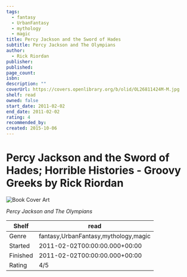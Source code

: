 ```yaml
---
tags:
  - fantasy
  - UrbanFantasy
  - mythology
  - magic
title: Percy Jackson and the Sword of Hades
subtitle: Percy Jackson and The Olympians
author:
  - Rick Riordan
publisher:
published:
page_count:
isbn:
description: ""
coverUrl: https://covers.openlibrary.org/b/olid/OL26811424M-M.jpg
shelf: read
owned: false
start_date: 2011-02-02
end_date: 2011-02-02
rating: 4
recommended_by:
created: 2015-10-06
---
```


# Percy Jackson and the Sword of Hades; Horrible Histories - Groovy Greeks by Rick Riordan

![Book Cover Art](https://covers.openlibrary.org/b/olid/OL26811424M-M.jpg)

_Percy Jackson and The Olympians_

| Shelf | read |
| --- | --- |
| Genre | fantasy,UrbanFantasy,mythology,magic |
| Started | 2011-02-02T00:00:00.000+00:00 |
| Finished | 2011-02-02T00:00:00.000+00:00 |
| Rating | 4/5 |


